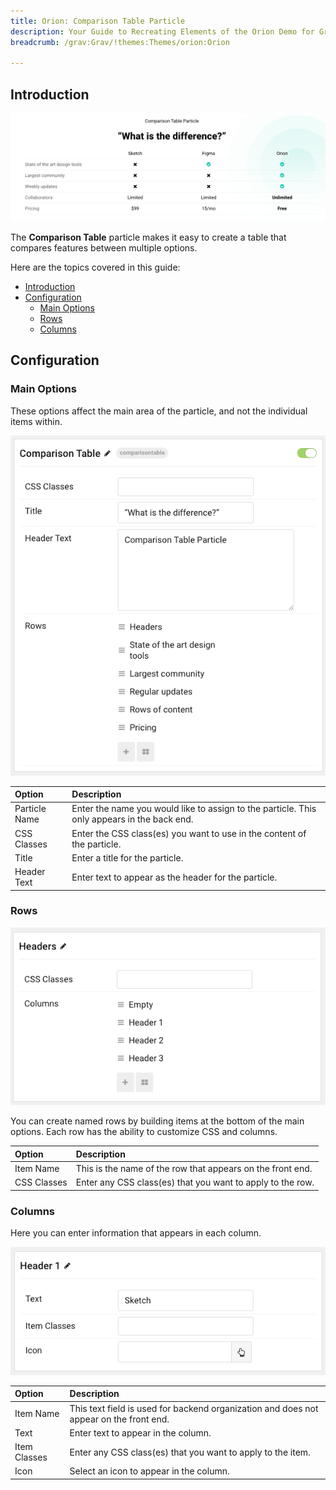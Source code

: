 ```yaml
---
title: Orion: Comparison Table Particle
description: Your Guide to Recreating Elements of the Orion Demo for Grav
breadcrumb: /grav:Grav/!themes:Themes/orion:Orion

---
```


## Introduction

![](assets/particle_comparison1.png)

The **Comparison Table** particle makes it easy to create a table that compares features between multiple options.

Here are the topics covered in this guide:

- [Introduction](#introduction)
- [Configuration](#configuration)
  - [Main Options](#main-options)
  - [Rows](#rows)
  - [Columns](#columns)

## Configuration

### Main Options

These options affect the main area of the particle, and not the individual items within.

![](assets/particle_comparison2.png)

| Option        | Description                                                                                 |
| :------------ | :------------------------------------------------------------------------------------------ |
| Particle Name | Enter the name you would like to assign to the particle. This only appears in the back end. |
| CSS Classes   | Enter the CSS class(es) you want to use in the content of the particle.                     |
| Title         | Enter a title for the particle.                                                             |
| Header Text   | Enter text to appear as the header for the particle.                                        |

### Rows

![](assets/particle_comparison3.png)

You can create named rows by building items at the bottom of the main options. Each row has the ability to customize CSS and columns.

| Option      | Description                                                |
| :-----      | :-----                                                     |
| Item Name   | This is the name of the row that appears on the front end. |
| CSS Classes | Enter any CSS class(es) that you want to apply to the row. |

### Columns

Here you can enter information that appears in each column.

![](assets/particle_comparison4.png)

| Option       | Description                                                                            |
| :----------  | :------------------------------------------------------------------                    |
| Item Name    | This text field is used for backend organization and does not appear on the front end. |
| Text         | Enter text to appear in the column.                                                    |
| Item Classes | Enter any CSS class(es) that you want to apply to the item.                            |
| Icon         | Select an icon to appear in the column.                                                |
